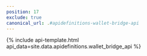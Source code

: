 ```yaml
---
position: 17
exclude: true
canonical_url: .#apidefinitions-wallet-bridge-api
---
```


{% include api-template.html api_data=site.data.apidefinitions.wallet_bridge_api %}
